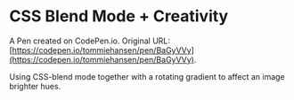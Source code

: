 # CSS Blend Mode + Creativity

A Pen created on CodePen.io. Original URL: [https://codepen.io/tommiehansen/pen/BaGyVVy](https://codepen.io/tommiehansen/pen/BaGyVVy).

Using CSS-blend mode together with a rotating gradient to affect an image brighter hues.